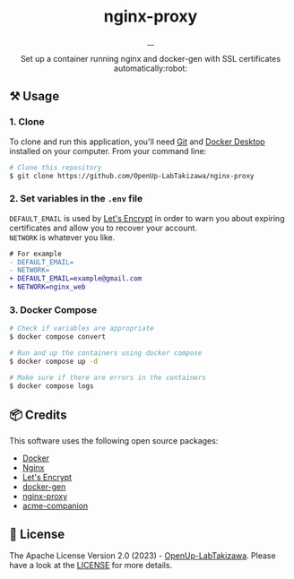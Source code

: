 <h1 align="center">nginx-proxy</h1>

<p align="center">
  <a aria-label="docker" href="https://www.docker.com/">
    <img alt="" src="https://img.shields.io/badge/-docker-2496ED.svg?logo=docker&style=for-the-badge&labelColor=000000">
  </a>
  <a aria-label="nginx" href="https://nginx.org/">
    <img alt="" src="https://img.shields.io/badge/-nginx-009639.svg?logo=nginx&style=for-the-badge&labelColor=000000">
  </a>
  <a aria-label="Let's Encrypt" href="https://letsencrypt.org/">
    <img alt="" src="https://img.shields.io/badge/-letsencrypt-003A70.svg?logo=letsencrypt&style=for-the-badge&labelColor=000000">
  </a>
  <a aria-label="License" href="https://github.com/OpenUp-LabTakizawa/nginx-proxy/blob/main/LICENSE">
    <img alt="" src="https://img.shields.io/github/license/OpenUp-LabTakizawa/nginx-proxy?style=for-the-badge&labelColor=000000">
  </a>
</p>

<p align="center">
  Set up a container running nginx and docker-gen with SSL certificates automatically:robot:
</p>

## ⚒️ Usage

### 1. Clone
To clone and run this application, you'll need [Git](https://git-scm.com) and [Docker Desktop](https://www.docker.com/products/docker-desktop/) installed on your computer. From your command line:

```bash
# Clone this repository
$ git clone https://github.com/OpenUp-LabTakizawa/nginx-proxy
```

### 2. Set variables in the `.env` file
`DEFAULT_EMAIL` is used by [Let's Encrypt](https://letsencrypt.org/) in order to warn you about expiring certificates and allow you to recover your account.  
`NETWORK` is whatever you like.

```diff
# For example
- DEFAULT_EMAIL=
- NETWORK=
+ DEFAULT_EMAIL=example@gmail.com
+ NETWORK=nginx_web
```
### 3. Docker Compose
```bash
# Check if variables are appropriate
$ docker compose convert

# Run and up the containers using docker compose
$ docker compose up -d

# Make sure if there are errors in the containers
$ docker compose logs
```

## 📦 Credits

This software uses the following open source packages:

- [Docker](https://www.docker.com/)
- [Nginx](https://nginx.org/)
- [Let's Encrypt](https://letsencrypt.org/)
- [docker-gen](https://github.com/nginx-proxy/docker-gen)
- [nginx-proxy](https://github.com/nginx-proxy/nginx-proxy)
- [acme-companion](https://github.com/nginx-proxy/acme-companion)

## 📄 License

The Apache License Version 2.0 (2023) - [OpenUp-LabTakizawa](https://github.com/OpenUp-LabTakizawa).
Please have a look at the [LICENSE](https://github.com/OpenUp-LabTakizawa/nginx-proxy/blob/main/LICENSE) for more details.
